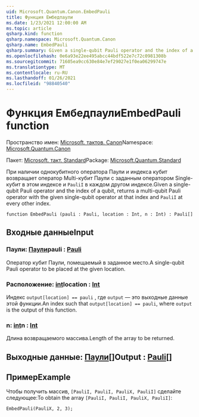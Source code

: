 ```yaml
---
uid: Microsoft.Quantum.Canon.EmbedPauli
title: Функция Ембедпаули
ms.date: 1/23/2021 12:00:00 AM
ms.topic: article
qsharp.kind: function
qsharp.namespace: Microsoft.Quantum.Canon
qsharp.name: EmbedPauli
qsharp.summary: Given a single-qubit Pauli operator and the index of a qubit, returns a multi-qubit Pauli operator with the given single-qubit operator at that index and `PauliI` at every other index.
ms.openlocfilehash: 0e6a93e22ee495abcc44bdf522e7c72c0981308b
ms.sourcegitcommit: 71605ea9cc630e84e7ef29027e1f0ea06299747e
ms.translationtype: MT
ms.contentlocale: ru-RU
ms.lasthandoff: 01/26/2021
ms.locfileid: "98840540"
---
```

# <a name="embedpauli-function"></a><span data-ttu-id="b8393-102">Функция Ембедпаули</span><span class="sxs-lookup"><span data-stu-id="b8393-102">EmbedPauli function</span></span>

<span data-ttu-id="b8393-103">Пространство имен: [Microsoft. тактов. Canon](xref:Microsoft.Quantum.Canon)</span><span class="sxs-lookup"><span data-stu-id="b8393-103">Namespace: [Microsoft.Quantum.Canon](xref:Microsoft.Quantum.Canon)</span></span>

<span data-ttu-id="b8393-104">Пакет: [Microsoft. такт. Standard](https://nuget.org/packages/Microsoft.Quantum.Standard)</span><span class="sxs-lookup"><span data-stu-id="b8393-104">Package: [Microsoft.Quantum.Standard](https://nuget.org/packages/Microsoft.Quantum.Standard)</span></span>


<span data-ttu-id="b8393-105">При наличии однокубитного оператора Паули и индекса кубит возвращает оператор Multi-кубит Паули с заданным оператором Single-кубит в этом индексе и `PauliI` в каждом другом индексе.</span><span class="sxs-lookup"><span data-stu-id="b8393-105">Given a single-qubit Pauli operator and the index of a qubit, returns a multi-qubit Pauli operator with the given single-qubit operator at that index and `PauliI` at every other index.</span></span>

```qsharp
function EmbedPauli (pauli : Pauli, location : Int, n : Int) : Pauli[]
```


## <a name="input"></a><span data-ttu-id="b8393-106">Входные данные</span><span class="sxs-lookup"><span data-stu-id="b8393-106">Input</span></span>

### <a name="pauli--pauli"></a><span data-ttu-id="b8393-107">Паули: [Паули](xref:microsoft.quantum.lang-ref.pauli)</span><span class="sxs-lookup"><span data-stu-id="b8393-107">pauli : [Pauli](xref:microsoft.quantum.lang-ref.pauli)</span></span>

<span data-ttu-id="b8393-108">Оператор кубит Паули, помещаемый в заданное место.</span><span class="sxs-lookup"><span data-stu-id="b8393-108">A single-qubit Pauli operator to be placed at the given location.</span></span>


### <a name="location--int"></a><span data-ttu-id="b8393-109">Расположение: [int](xref:microsoft.quantum.lang-ref.int)</span><span class="sxs-lookup"><span data-stu-id="b8393-109">location : [Int](xref:microsoft.quantum.lang-ref.int)</span></span>

<span data-ttu-id="b8393-110">Индекс `output[location] == pauli` , где `output` — это выходные данные этой функции.</span><span class="sxs-lookup"><span data-stu-id="b8393-110">An index such that `output[location] == pauli`, where `output` is the output of this function.</span></span>


### <a name="n--int"></a><span data-ttu-id="b8393-111">n: [int](xref:microsoft.quantum.lang-ref.int)</span><span class="sxs-lookup"><span data-stu-id="b8393-111">n : [Int](xref:microsoft.quantum.lang-ref.int)</span></span>

<span data-ttu-id="b8393-112">Длина возвращаемого массива.</span><span class="sxs-lookup"><span data-stu-id="b8393-112">Length of the array to be returned.</span></span>



## <a name="output--pauli"></a><span data-ttu-id="b8393-113">Выходные данные: [Паули](xref:microsoft.quantum.lang-ref.pauli)[]</span><span class="sxs-lookup"><span data-stu-id="b8393-113">Output : [Pauli](xref:microsoft.quantum.lang-ref.pauli)[]</span></span>



## <a name="example"></a><span data-ttu-id="b8393-114">Пример</span><span class="sxs-lookup"><span data-stu-id="b8393-114">Example</span></span>

<span data-ttu-id="b8393-115">Чтобы получить массив, `[PauliI, PauliI, PauliX, PauliI]` сделайте следующее:</span><span class="sxs-lookup"><span data-stu-id="b8393-115">To obtain the array `[PauliI, PauliI, PauliX, PauliI]`:</span></span>

```qsharp
EmbedPauli(PauliX, 2, 3);
```